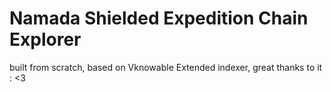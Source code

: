 # Namada Shielded Expedition Chain Explorer
built from scratch, based on Vknowable Extended indexer, great thanks to it  : <3
